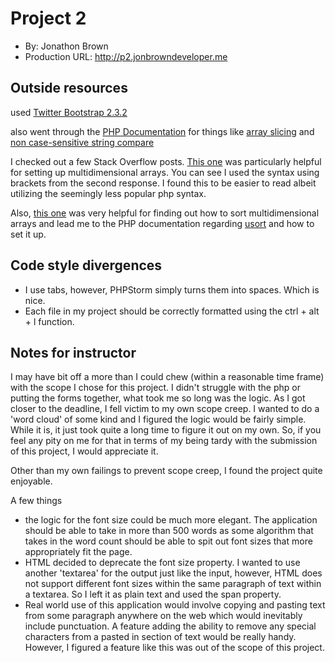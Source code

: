 # Project 2
+ By: Jonathon Brown
+ Production URL: <http://p2.jonbrowndeveloper.me>

## Outside resources
used [Twitter Bootstrap 2.3.2](http://getbootstrap.com/2.3.2/)

also went through the [PHP Documentation](http://php.net/manual/en) for things like [array slicing](http://php.net/manual/en/function.array-slice.php) and [non case-sensitive string compare](http://php.net/manual/en/function.strcasecmp.php)

I checked out a few Stack Overflow posts. [This one](https://stackoverflow.com/questions/1811100/how-to-declare-a-two-dimensional-array-most-easily-in-php) was particularly helpful for setting up multidimensional arrays. You can see I used the syntax using brackets from the second response. I found this to be easier to read albeit utilizing the seemingly less popular php syntax. 

Also, [this one](https://stackoverflow.com/questions/4022289/sort-multi-dimensional-array-by-specific-key) was very helpful for finding out how to sort multidimensional arrays and lead me to the PHP documentation regarding [usort](http://php.net/usort) and how to set it up. 

## Code style divergences
- I use tabs, however, PHPStorm simply turns them into spaces. Which is nice. 
- Each file in my project should be correctly formatted using the ctrl + alt + l function. 

## Notes for instructor

I may have bit off a more than I could chew (within a reasonable time frame) with the scope I chose for this project. I didn't struggle with the php or putting the forms together, what took me so long was the logic. As I got closer to the deadline, I fell victim to my own scope creep. I wanted to do a 'word cloud' of some kind and I figured the logic would be fairly simple. While it is, it just took quite a long time to figure it out on my own. So, if you feel any pity on me for that in terms of my being tardy with the submission of this project, I would appreciate it. 

Other than my own failings to prevent scope creep, I found the project quite enjoyable. 

A few things
- the logic for the font size could be much more elegant. The application should be able to take in more than 500 words as some algorithm that takes in the word count should be able to spit out font sizes that more appropriately fit the page.
- HTML decided to deprecate the font size property. I wanted to use another 'textarea' for the output just like the input, however, HTML does not support different font sizes within the same paragraph of text within a textarea. So I left it as plain text and used the span property. 
- Real world use of this application would involve copying and pasting text from some paragraph anywhere on the web which would inevitably include punctuation. A feature adding the ability to remove any special characters from a pasted in section of text would be really handy. However, I figured a feature like this was out of the scope of this project. 